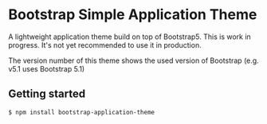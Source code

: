 # Bootstrap Simple Application Theme

A lightweight application theme build on top of Bootstrap5. This is work in progress. It's not yet recommended to use it in production.

The version number of this theme shows the used version of Bootstrap (e.g. v5.1 uses Bootstrap 5.1)


## Getting started


```shell
$ npm install bootstrap-application-theme
```